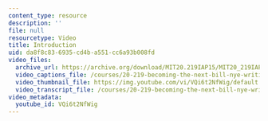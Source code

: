 ```yaml
---
content_type: resource
description: ''
file: null
resourcetype: Video
title: Introduction
uid: da8f8c83-6935-cd4b-a551-cc6a93b008fd
video_files:
  archive_url: https://archive.org/download/MIT20.219IAP15/MIT20_219IAP15_D11_300k.mp4
  video_captions_file: /courses/20-219-becoming-the-next-bill-nye-writing-and-hosting-the-educational-show-january-iap-2015/61e74d0e556f5f5b949336a9bb7227f2_VQi6t2NfWig.vtt
  video_thumbnail_file: https://img.youtube.com/vi/VQi6t2NfWig/default.jpg
  video_transcript_file: /courses/20-219-becoming-the-next-bill-nye-writing-and-hosting-the-educational-show-january-iap-2015/bccada4c799daeb66b292eab99558387_VQi6t2NfWig.pdf
video_metadata:
  youtube_id: VQi6t2NfWig
---
```

